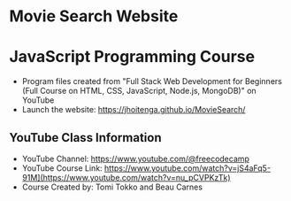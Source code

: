 # Movie Search Website

# JavaScript Programming Course
* Program files created from "Full Stack Web Development for Beginners (Full Course on HTML, CSS, JavaScript, Node.js, MongoDB)" on YouTube
* Launch the website: https://jhoitenga.github.io/MovieSearch/

## YouTube Class Information
* YouTube Channel: https://www.youtube.com/@freecodecamp
* YouTube Course Link: https://www.youtube.com/watch?v=jS4aFq5-91M](https://www.youtube.com/watch?v=nu_pCVPKzTk)
* Course Created by: Tomi Tokko and Beau Carnes

